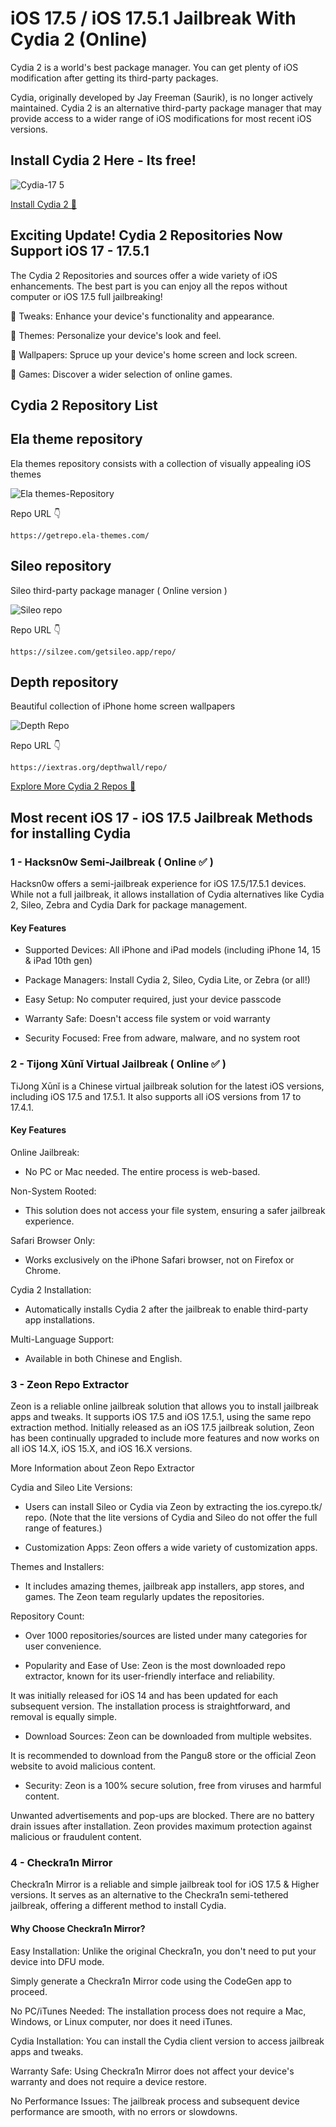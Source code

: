 # iOS 17.5 / iOS 17.5.1 Jailbreak With Cydia 2 (Online)

Cydia 2 is a world's best package manager. You can get plenty of iOS modification after getting its third-party packages.

Cydia, originally developed by Jay Freeman (Saurik), is no longer actively maintained. Cydia 2 is an alternative third-party package manager that may provide access to a wider range of iOS modifications for most recent iOS versions.

## Install Cydia 2 Here - Its free!

![Cydia-17 5](https://github.com/cydia2-online/iOS-17.5-Higher-Jailbreak/assets/162080084/85c987b8-504e-43d0-a3e8-4e6b9f0a79f5)

[Install Cydia 2 🔽](https://cydia2.com/#cydia2-btn)

## Exciting Update! Cydia 2 Repositories Now Support iOS 17 - 17.5.1

The Cydia 2 Repositories and sources offer a wide variety of iOS enhancements. The best part is you can enjoy all the repos without computer or iOS 17.5 full jailbreaking!

🚀 Tweaks: Enhance your device's functionality and appearance.

🚀 Themes: Personalize your device's look and feel.

🚀 Wallpapers: Spruce up your device's home screen and lock screen.

🚀 Games: Discover a wider selection of online games.

## Cydia 2 Repository List

## Ela theme repository

Ela themes repository consists with a collection of visually appealing iOS themes

![Ela themes-Repository](https://github.com/cydia2-online/iOS-17.5-Higher-Jailbreak/assets/162080084/4fa4a057-5dc7-4842-b4f2-a36dc6903882)

Repo URL 👇

`https://getrepo.ela-themes.com/`

## Sileo repository

Sileo third-party package manager ( Online version )

![Sileo repo](https://github.com/cydia2-online/iOS-17.5-Higher-Jailbreak/assets/162080084/ef4cb20c-1803-408e-b1ca-214f74516623)

Repo URL 👇

`https://silzee.com/getsileo.app/repo/`

## Depth repository

Beautiful collection of iPhone home screen wallpapers

![Depth Repo](https://github.com/cydia2-online/iOS-17.5-Higher-Jailbreak/assets/162080084/e1fb597d-36b9-4511-804d-a4cadc6f6f2d)

Repo URL 👇

`https://iextras.org/depthwall/repo/`

[Explore More Cydia 2 Repos 🔽](https://cydia2.com/best-cydia-repos/)

## Most recent iOS 17 - iOS 17.5 Jailbreak Methods for installing Cydia

### 1 - Hacksn0w Semi-Jailbreak ( Online ✅ )

Hacksn0w offers a semi-jailbreak experience for iOS 17.5/17.5.1 devices. While not a full jailbreak, it allows installation of Cydia alternatives like Cydia 2, Sileo, Zebra and Cydia Dark for package management.

#### Key Features

- Supported Devices: All iPhone and iPad models (including iPhone 14, 15 & iPad 10th gen)

- Package Managers: Install Cydia 2, Sileo, Cydia Lite, or Zebra (or all!)

- Easy Setup: No computer required, just your device passcode

- Warranty Safe: Doesn't access file system or void warranty

- Security Focused: Free from adware, malware, and no system root

### 2 - Tijong Xūnǐ Virtual Jailbreak ( Online ✅ )

TiJong Xūnǐ is a Chinese virtual jailbreak solution for the latest iOS versions, including iOS 17.5 and 17.5.1. It also supports all iOS versions from 17 to 17.4.1.

#### Key Features

Online Jailbreak: 

- No PC or Mac needed. The entire process is web-based.

Non-System Rooted:

- This solution does not access your file system, ensuring a safer jailbreak experience.

Safari Browser Only: 

- Works exclusively on the iPhone Safari browser, not on Firefox or Chrome.

Cydia 2 Installation: 

- Automatically installs Cydia 2 after the jailbreak to enable third-party app installations.

Multi-Language Support: 

- Available in both Chinese and English.

### 3 - Zeon Repo Extractor

Zeon is a reliable online jailbreak solution that allows you to install jailbreak apps and tweaks. It supports iOS 17.5 and iOS 17.5.1, using the same repo extraction method. Initially released as an iOS 17.5 jailbreak solution, Zeon has been continually upgraded to include more features and now works on all iOS 14.X, iOS 15.X, and iOS 16.X versions.

More Information about Zeon Repo Extractor

Cydia and Sileo Lite Versions: 

- Users can install Sileo or Cydia via Zeon by extracting the ios.cyrepo.tk/ repo. (Note that the lite versions of Cydia and Sileo do not offer the full range of features.)

- Customization Apps: Zeon offers a wide variety of customization apps.

Themes and Installers:

- It includes amazing themes, jailbreak app installers, app stores, and games. The Zeon team regularly updates the repositories.

Repository Count: 

- Over 1000 repositories/sources are listed under many categories for user convenience.

- Popularity and Ease of Use: Zeon is the most downloaded repo extractor, known for its user-friendly interface and reliability.

It was initially released for iOS 14 and has been updated for each subsequent version. The installation process is straightforward, and removal is equally simple.

- Download Sources: Zeon can be downloaded from multiple websites.

It is recommended to download from the Pangu8 store or the official Zeon website to avoid malicious content.

- Security: Zeon is a 100% secure solution, free from viruses and harmful content.

Unwanted advertisements and pop-ups are blocked.
There are no battery drain issues after installation.
Zeon provides maximum protection against malicious or fraudulent content.

### 4 - Checkra1n Mirror

Checkra1n Mirror is a reliable and simple jailbreak tool for iOS 17.5 & Higher versions. It serves as an alternative to the Checkra1n semi-tethered jailbreak, offering a different method to install Cydia.

#### Why Choose Checkra1n Mirror?

Easy Installation: Unlike the original Checkra1n, you don't need to put your device into DFU mode. 

Simply generate a Checkra1n Mirror code using the CodeGen app to proceed.

No PC/iTunes Needed: The installation process does not require a Mac, Windows, or Linux computer, nor does it need iTunes.

Cydia Installation: You can install the Cydia client version to access jailbreak apps and tweaks.

Warranty Safe: Using Checkra1n Mirror does not affect your device's warranty and does not require a device restore.

No Performance Issues: The jailbreak process and subsequent device performance are smooth, with no errors or slowdowns.

